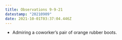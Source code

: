 ```yaml
---
title: Observations 9-9-21
datestamp: "20210909"
date: 2021-10-01T03:37:04.446Z
---
```

- Admiring a coworker’s pair of orange rubber boots.